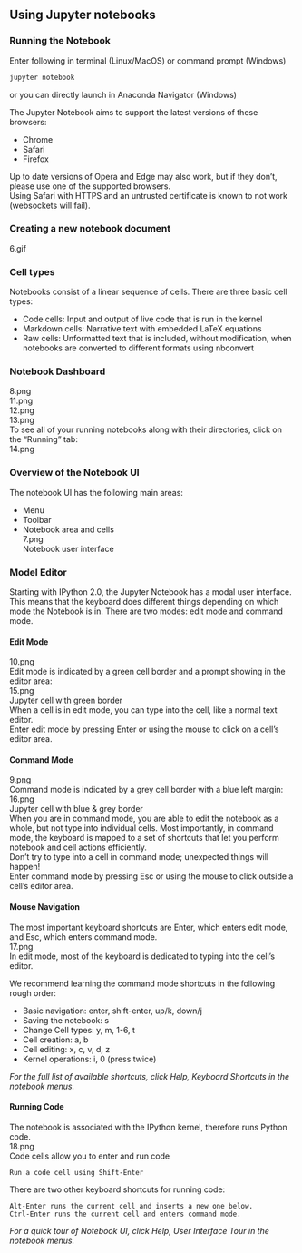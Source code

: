 ## Using Jupyter notebooks
### Running the Notebook
Enter following in terminal (Linux/MacOS) or command prompt (Windows)  
```bash  
jupyter notebook  
```  
or you can directly launch in Anaconda Navigator (Windows) 

The Jupyter Notebook aims to support the latest versions of these browsers:  
* Chrome  
* Safari  
* Firefox  

Up to date versions of Opera and Edge may also work, but if they don’t, please use one of the supported browsers.  
Using Safari with HTTPS and an untrusted certificate is known to not work (websockets will fail).  

### Creating a new notebook document
6.gif

### Cell types
Notebooks consist of a linear sequence of cells. There are three basic cell types:  
* Code cells: Input and output of live code that is run in the kernel  
* Markdown cells: Narrative text with embedded LaTeX equations  
* Raw cells: Unformatted text that is included, without modification, when notebooks are converted to different formats using nbconvert  

### Notebook Dashboard
8.png  
11.png  
12.png  
13.png  
To see all of your running notebooks along with their directories, click on the “Running” tab:  
14.png  

### Overview of the Notebook UI
The notebook UI has the following main areas:  
* Menu  
* Toolbar  
* Notebook area and cells  
7.png  
Notebook user interface  

### Model Editor
Starting with IPython 2.0, the Jupyter Notebook has a modal user interface. This means that the keyboard does different things depending on which mode the Notebook is in. There are two modes: edit mode and command mode.  

#### Edit Mode
10.png  
Edit mode is indicated by a green cell border and a prompt showing in the editor area:  
15.png  
Jupyter cell with green border  
When a cell is in edit mode, you can type into the cell, like a normal text editor.  
Enter edit mode by pressing Enter or using the mouse to click on a cell’s editor area.  

#### Command Mode
9.png  
Command mode is indicated by a grey cell border with a blue left margin:  
16.png  
Jupyter cell with blue & grey border  
When you are in command mode, you are able to edit the notebook as a whole, but not type into individual cells.   Most importantly, in command mode, the keyboard is mapped to a set of shortcuts that let you perform notebook and cell actions efficiently.  
Don’t try to type into a cell in command mode; unexpected things will happen!  
Enter command mode by pressing Esc or using the mouse to click outside a cell’s editor area.  

#### Mouse Navigation
The most important keyboard shortcuts are Enter, which enters edit mode, and Esc, which enters command mode.  
17.png  
In edit mode, most of the keyboard is dedicated to typing into the cell’s editor.  

We recommend learning the command mode shortcuts in the following rough order:  
* Basic navigation: enter, shift-enter, up/k, down/j  
* Saving the notebook: s  
* Change Cell types: y, m, 1-6, t  
* Cell creation: a, b  
* Cell editing: x, c, v, d, z  
* Kernel operations: i, 0 (press twice)  

_For the full list of available shortcuts, click Help, Keyboard Shortcuts in the notebook menus._


#### Running Code
The notebook is associated with the IPython kernel, therefore runs Python code.  
18.png  
Code cells allow you to enter and run code

    Run a code cell using Shift-Enter  

There are two other keyboard shortcuts for running code:  

    Alt-Enter runs the current cell and inserts a new one below.  
    Ctrl-Enter runs the current cell and enters command mode.  

_For a quick tour of Notebook UI,  click Help, User Interface Tour in the notebook menus._


